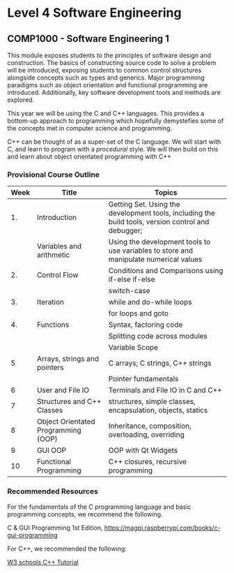# Level 4 Software Engineering

## COMP1000 - Software Engineering 1
This module exposes students to the principles of software design and construction. The basics of constructing source code to solve a problem will be introduced, exposing students to common control structures alongside concepts such as types and generics. Major programming paradigms such as object orientation and functional programming are introduced. Additionally, key software development tools and methods are explored.

This year we will be using the C and C++ languages. This provides a bottom-up approach to programming which hopefully demystefies some of the concepts met in computer science and programming.

C++ can be thought of as a super-set of the C language. We will start with C, and learn to program with a *procedural* style. We will then build on this and learn about object orientated programming with C++

### Provisional Course Outline

| Week | Title | Topics | 
| - | - | - |
| 1. | Introduction | Getting Set. Using the development tools, including the build tools, version control and debugger; |
|  | Variables and arithmetic | Using the development tools to use variables to store and manipulate numerical values  | 
| 2. | Control Flow  | Conditions and Comparisons using if-else if-else |
|   |   | switch-case |
| 3. | Iteration | while and do-while loops |
|  |  | for loops and goto |
| 4. | Functions | Syntax, factoring code |
|  |  | Splitting code across modules |
| | | Variable Scope |
| 5 |  Arrays, strings and pointers | C arrays; C strings, C++ strings |
| | | Pointer fundamentals |
| 6 | User and File IO | Terminals and File IO in C and C++ |
| 7 | Structures and C++ Classes | structures, simple classes, encapsulation, objects, statics |
| 8 | Object Orientated Programming (OOP) | Inheritance, composition, overloading, overriding |
| 9 | GUI OOP | OOP with Qt Widgets |
| 10 | Functional Programming | C++ closures, recursive programming |




### Recommended Resources
For the fundamentals of the C programming language and basic programming concepts, we recommend the following.

C & GUI Programming 1st Edition, https://magpi.raspberrypi.com/books/c-gui-programming

For C++, we recommended the following:

[W3 schools C++ Tutorial](https://www.w3schools.com/cpp/default.asp)


